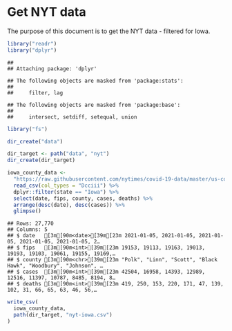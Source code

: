 Get NYT data
================

The purpose of this document is to get the NYT data - filtered for Iowa.

``` r
library("readr")
library("dplyr")
```

    ## 
    ## Attaching package: 'dplyr'

    ## The following objects are masked from 'package:stats':
    ## 
    ##     filter, lag

    ## The following objects are masked from 'package:base':
    ## 
    ##     intersect, setdiff, setequal, union

``` r
library("fs")
```

``` r
dir_create("data")

dir_target <- path("data", "nyt")
dir_create(dir_target)
```

``` r
iowa_county_data <- 
  "https://raw.githubusercontent.com/nytimes/covid-19-data/master/us-counties.csv" %>%
  read_csv(col_types = "Dcciii") %>%
  dplyr::filter(state == "Iowa") %>%
  select(date, fips, county, cases, deaths) %>%
  arrange(desc(date), desc(cases)) %>%
  glimpse()
```

    ## Rows: 27,770
    ## Columns: 5
    ## $ date   [3m[90m<date>[39m[23m 2021-01-05, 2021-01-05, 2021-01-05, 2021-01-05, 2021-01-05, 2…
    ## $ fips   [3m[90m<int>[39m[23m 19153, 19113, 19163, 19013, 19193, 19103, 19061, 19155, 19169,…
    ## $ county [3m[90m<chr>[39m[23m "Polk", "Linn", "Scott", "Black Hawk", "Woodbury", "Johnson", …
    ## $ cases  [3m[90m<int>[39m[23m 42504, 16958, 14393, 12989, 12516, 11397, 10787, 8485, 8194, 8…
    ## $ deaths [3m[90m<int>[39m[23m 419, 250, 153, 220, 171, 47, 139, 102, 31, 66, 65, 63, 46, 56,…

``` r
write_csv(
  iowa_county_data,
  path(dir_target, "nyt-iowa.csv")
)
```
